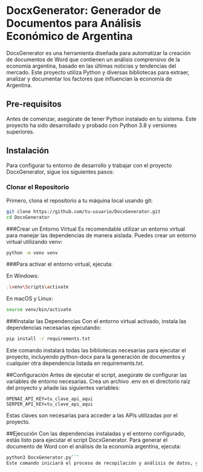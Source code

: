 # DocxGenerator: Generador de Documentos para Análisis Económico de Argentina

DocxGenerator es una herramienta diseñada para automatizar la creación de documentos de Word que contienen un análisis comprensivo de la economía argentina, basado en las últimas noticias y tendencias del mercado. Este proyecto utiliza Python y diversas bibliotecas para extraer, analizar y documentar los factores que influencian la economía de Argentina.

## Pre-requisitos

Antes de comenzar, asegúrate de tener Python instalado en tu sistema. Este proyecto ha sido desarrollado y probado con Python 3.8 y versiones superiores.

## Instalación

Para configurar tu entorno de desarrollo y trabajar con el proyecto DocxGenerator, sigue los siguientes pasos:

### Clonar el Repositorio

Primero, clona el repositorio a tu máquina local usando git:

```bash
git clone https://github.com/tu-usuario/DocxGenerator.git
cd DocxGenerator
```

###Crear un Entorno Virtual
Es recomendable utilizar un entorno virtual para manejar las dependencias de manera aislada. Puedes crear un entorno virtual utilizando venv:

```bash
python -m venv venv
```

###Para activar el entorno virtual, ejecuta:

En Windows:
```bash
.\venv\Scripts\activate
```

En macOS y Linux:
```bash
source venv/bin/activate
```

###Instalar las Dependencias
Con el entorno virtual activado, instala las dependencias necesarias ejecutando:

```bash
pip install -r requirements.txt
```
Este comando instalará todas las bibliotecas necesarias para ejecutar el proyecto, incluyendo python-docx para la generación de documentos y cualquier otra dependencia listada en requirements.txt.

##Configuración
Antes de ejecutar el script, asegúrate de configurar las variables de entorno necesarias. Crea un archivo .env en el directorio raíz del proyecto y añade las siguientes variables:

```plaintext
OPENAI_API_KEY=tu_clave_api_aqui
SERPER_API_KEY=tu_clave_api_aqui
```
Estas claves son necesarias para acceder a las APIs utilizadas por el proyecto.

##Ejecución
Con las dependencias instaladas y el entorno configurado, estás listo para ejecutar el script DocxGenerator. Para generar el documento de Word con el análisis de la economía argentina, ejecuta:

```bash
python3 DocxGenerator.py```
Este comando iniciará el proceso de recopilación y análisis de datos, y generará un documento de Word Analisis_Economia_Argentina.docx en el directorio del proyecto.
